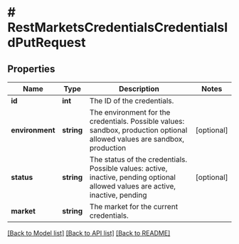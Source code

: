 # # RestMarketsCredentialsCredentialsIdPutRequest

## Properties

Name | Type | Description | Notes
------------ | ------------- | ------------- | -------------
**id** | **int** | The ID of the credentials. |
**environment** | **string** | The environment for the credentials. Possible values: sandbox, production optional allowed values are sandbox, production | [optional]
**status** | **string** | The status of the credentials. Possible values: active, inactive, pending optional allowed values are active, inactive, pending | [optional]
**market** | **string** | The market for the current credentials. |

[[Back to Model list]](../../README.md#models) [[Back to API list]](../../README.md#endpoints) [[Back to README]](../../README.md)
